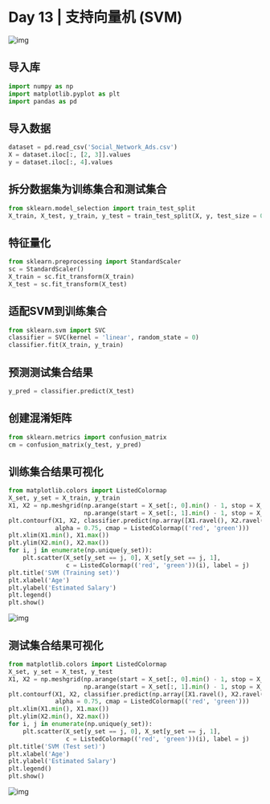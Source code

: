 # Day 13 | 支持向量机 (SVM)
<p align="center">
  <!-- <img src="https://github.com/MachineLearning100/100-Days-Of-ML-Code/blob/master/Info-graphs/Day%2012.jpg"> -->

![img](/Info-graphs/Day%2012.jpg)
</p>

## 导入库
```python
import numpy as np
import matplotlib.pyplot as plt
import pandas as pd
```

## 导入数据
```python
dataset = pd.read_csv('Social_Network_Ads.csv')
X = dataset.iloc[:, [2, 3]].values
y = dataset.iloc[:, 4].values
```

## 拆分数据集为训练集合和测试集合
```python
from sklearn.model_selection import train_test_split
X_train, X_test, y_train, y_test = train_test_split(X, y, test_size = 0.25, random_state = 0)
```

## 特征量化
```python
from sklearn.preprocessing import StandardScaler
sc = StandardScaler()
X_train = sc.fit_transform(X_train)
X_test = sc.fit_transform(X_test)
```

## 适配SVM到训练集合
```python
from sklearn.svm import SVC
classifier = SVC(kernel = 'linear', random_state = 0)
classifier.fit(X_train, y_train)
```
## 预测测试集合结果
```python
y_pred = classifier.predict(X_test)
```

## 创建混淆矩阵
```python
from sklearn.metrics import confusion_matrix
cm = confusion_matrix(y_test, y_pred)
```

## 训练集合结果可视化

```python
from matplotlib.colors import ListedColormap
X_set, y_set = X_train, y_train
X1, X2 = np.meshgrid(np.arange(start = X_set[:, 0].min() - 1, stop = X_set[:, 0].max() + 1, step = 0.01),
                     np.arange(start = X_set[:, 1].min() - 1, stop = X_set[:, 1].max() + 1, step = 0.01))
plt.contourf(X1, X2, classifier.predict(np.array([X1.ravel(), X2.ravel()]).T).reshape(X1.shape),
             alpha = 0.75, cmap = ListedColormap(('red', 'green')))
plt.xlim(X1.min(), X1.max())
plt.ylim(X2.min(), X2.max())
for i, j in enumerate(np.unique(y_set)):
    plt.scatter(X_set[y_set == j, 0], X_set[y_set == j, 1],
                c = ListedColormap(('red', 'green'))(i), label = j)
plt.title('SVM (Training set)')
plt.xlabel('Age')
plt.ylabel('Estimated Salary')
plt.legend()
plt.show()
```
<p align="center">
  <!-- <img src="https://github.com/MachineLearning100/100-Days-Of-ML-Code/blob/master/Other%20Docs/SVM_training%20set.png"> -->

![img](/Other%20Docs/SVM_training%20set.png)
</p>

## 测试集合结果可视化
```python
from matplotlib.colors import ListedColormap
X_set, y_set = X_test, y_test
X1, X2 = np.meshgrid(np.arange(start = X_set[:, 0].min() - 1, stop = X_set[:, 0].max() + 1, step = 0.01),
                     np.arange(start = X_set[:, 1].min() - 1, stop = X_set[:, 1].max() + 1, step = 0.01))
plt.contourf(X1, X2, classifier.predict(np.array([X1.ravel(), X2.ravel()]).T).reshape(X1.shape),
             alpha = 0.75, cmap = ListedColormap(('red', 'green')))
plt.xlim(X1.min(), X1.max())
plt.ylim(X2.min(), X2.max())
for i, j in enumerate(np.unique(y_set)):
    plt.scatter(X_set[y_set == j, 0], X_set[y_set == j, 1],
                c = ListedColormap(('red', 'green'))(i), label = j)
plt.title('SVM (Test set)')
plt.xlabel('Age')
plt.ylabel('Estimated Salary')
plt.legend()
plt.show()
```
<p align="center">
  <!-- <img src="https://github.com/MachineLearning100/100-Days-Of-ML-Code/blob/master/Other%20Docs/SVM_test%20set.png"> -->

![img](/Other%20Docs/SVM_test%20set.png)
</p>
